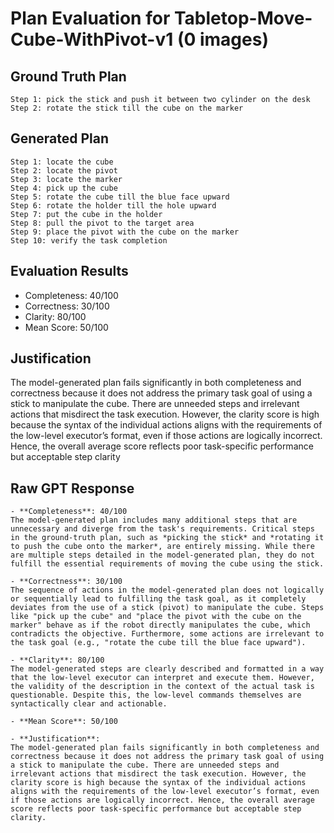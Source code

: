 # Plan Evaluation for Tabletop-Move-Cube-WithPivot-v1 (0 images)

## Ground Truth Plan
```
Step 1: pick the stick and push it between two cylinder on the desk
Step 2: rotate the stick till the cube on the marker
```

## Generated Plan
```
Step 1: locate the cube
Step 2: locate the pivot
Step 3: locate the marker
Step 4: pick up the cube
Step 5: rotate the cube till the blue face upward
Step 6: rotate the holder till the hole upward
Step 7: put the cube in the holder
Step 8: pull the pivot to the target area
Step 9: place the pivot with the cube on the marker
Step 10: verify the task completion
```

## Evaluation Results
- Completeness: 40/100
- Correctness: 30/100
- Clarity: 80/100
- Mean Score: 50/100

## Justification
The model-generated plan fails significantly in both completeness and correctness because it does not address the primary task goal of using a stick to manipulate the cube. There are unneeded steps and irrelevant actions that misdirect the task execution. However, the clarity score is high because the syntax of the individual actions aligns with the requirements of the low-level executor’s format, even if those actions are logically incorrect. Hence, the overall average score reflects poor task-specific performance but acceptable step clarity

## Raw GPT Response
```
- **Completeness**: 40/100  
The model-generated plan includes many additional steps that are unnecessary and diverge from the task's requirements. Critical steps in the ground-truth plan, such as *picking the stick* and *rotating it to push the cube onto the marker*, are entirely missing. While there are multiple steps detailed in the model-generated plan, they do not fulfill the essential requirements of moving the cube using the stick.  

- **Correctness**: 30/100  
The sequence of actions in the model-generated plan does not logically or sequentially lead to fulfilling the task goal, as it completely deviates from the use of a stick (pivot) to manipulate the cube. Steps like "pick up the cube" and "place the pivot with the cube on the marker" behave as if the robot directly manipulates the cube, which contradicts the objective. Furthermore, some actions are irrelevant to the task goal (e.g., "rotate the cube till the blue face upward").  

- **Clarity**: 80/100  
The model-generated steps are clearly described and formatted in a way that the low-level executor can interpret and execute them. However, the validity of the description in the context of the actual task is questionable. Despite this, the low-level commands themselves are syntactically clear and actionable.  

- **Mean Score**: 50/100  

- **Justification**:  
The model-generated plan fails significantly in both completeness and correctness because it does not address the primary task goal of using a stick to manipulate the cube. There are unneeded steps and irrelevant actions that misdirect the task execution. However, the clarity score is high because the syntax of the individual actions aligns with the requirements of the low-level executor’s format, even if those actions are logically incorrect. Hence, the overall average score reflects poor task-specific performance but acceptable step clarity.
```
